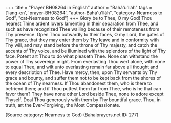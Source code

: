 +++
title = "Prayer BH08264 in English"
author = "Bahá'u'lláh"
tags = ['lang-en', 'prayer-BH08264', "author-Bahá'u'lláh", "category-Nearness to God", "cat-Nearness to God"]
+++
Glory be to Thee, O my God!  Thou hearest Thine ardent lovers lamenting in their separation from Thee, and such as have recognized Thee wailing because of their remoteness from Thy presence.  Open Thou outwardly to their faces, O my Lord, the gates of Thy grace, that they may enter them by Thy leave and in conformity with Thy will, and may stand before the throne of Thy majesty, and catch the accents of Thy voice, and be illumined with the splendors of the light of Thy face.
Potent art Thou to do what pleaseth Thee.  None can withstand the power of Thy sovereign might.  From everlasting Thou wert alone, with none to equal Thee, and wilt unto everlasting remain far above all thought and every description of Thee.  Have mercy, then, upon Thy servants by Thy grace and bounty, and suffer them not to be kept back from the shores of the ocean of Thy nearness.  If Thou abandonest them, who is there to befriend them; and if Thou puttest them far from Thee, who is he that can favor them?  They have none other Lord beside Thee, none to adore except Thyself.  Deal Thou generously with them by Thy bountiful grace.
Thou, in truth, art the Ever-Forgiving, the Most Compassionate.

(Source category: Nearness to God)
(Bahaiprayers.net ID: 277)
